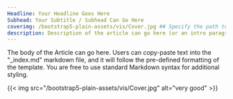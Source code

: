 ```yaml
---
Headline: Your Headline Goes Here
Subhead: Your Subtitle / Subhead Can Go Here
coverimg: /bootstrap5-plain-assets/vis/Cover.jpg ## Specify the path to your cover image here
description: Description of the article can go here (or an intro paragraph)
---
```


The body of the Article can go here. Users can copy-paste text into the "\_index.md" markdown file, and it will follow the pre-defined formatting of the template. You are free to use standard Markdown syntax for additional styling.

{{< img src="/bootstrap5-plain-assets/vis/Cover.jpg" alt="very good" >}}
